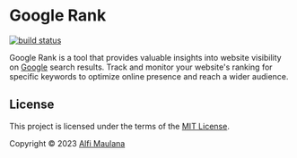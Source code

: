 # Google Rank

[![build status](https://img.shields.io/github/actions/workflow/status/threeal/google-rank/build.yaml?branch=main)](https://github.com/threeal/google-rank/actions/workflows/build.yaml)

Google Rank is a tool that provides valuable insights into website visibility on [Google](https://www.google.com/) search results. Track and monitor your website's ranking for specific keywords to optimize online presence and reach a wider audience.

## License

This project is licensed under the terms of the [MIT License](./LICENSE).

Copyright © 2023 [Alfi Maulana](https://github.com/threeal)
